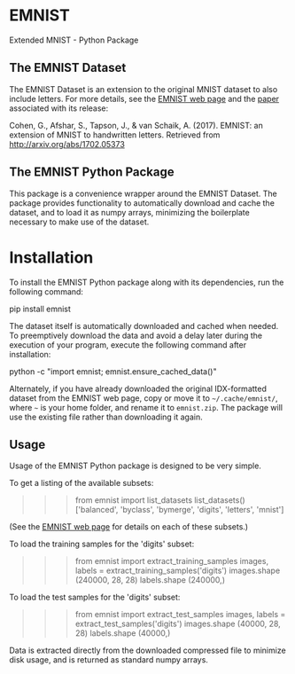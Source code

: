 # EMNIST
Extended MNIST - Python Package

## The EMNIST Dataset

The EMNIST Dataset is an extension to the original MNIST dataset to also include letters. For more details, see
the [EMNIST web page](https://www.nist.gov/itl/iad/image-group/emnist-dataset) and the 
[paper](http://arxiv.org/abs/1702.05373) associated with its release:

  Cohen, G., Afshar, S., Tapson, J., & van Schaik, A. (2017).
  EMNIST: an extension of MNIST to handwritten letters.
  Retrieved from http://arxiv.org/abs/1702.05373

## The EMNIST Python Package

This package is a convenience wrapper around the EMNIST Dataset. The package provides functionality to 
automatically download and cache the dataset, and to load it as numpy arrays, minimizing the boilerplate 
necessary to make use of the dataset.

# Installation

To install the EMNIST Python package along with its dependencies, run the following command:

  pip install emnist

The dataset itself is automatically downloaded and cached when needed. To preemptively download the data
and avoid a delay later during the execution of your program, execute the following command after
installation:

  python -c "import emnist; emnist.ensure_cached_data()"

Alternately, if you have already downloaded the original IDX-formatted dataset from the EMNIST web page,
copy or move it to `~/.cache/emnist/`, where `~` is your home folder, and rename it to `emnist.zip`. The
package will use the existing file rather than downloading it again.

## Usage

Usage of the EMNIST Python package is designed to be very simple. 

To get a listing of the available subsets:

  >>> from emnist import list_datasets
  >>> list_datasets()
  \['balanced', 'byclass', 'bymerge', 'digits', 'letters', 'mnist'\]
  
(See the [EMNIST web page](https://www.nist.gov/itl/iad/image-group/emnist-dataset) for details on each of 
these subsets.)

To load the training samples for the 'digits' subset:

  >>> from emnist import extract_training_samples
  >>> images, labels = extract_training_samples('digits')
  >>> images.shape
  (240000, 28, 28)
  >>> labels.shape
  (240000,)
  >>>

To load the test samples for the 'digits' subset:

  >>> from emnist import extract_test_samples
  >>> images, labels = extract_test_samples('digits')
  >>> images.shape
  (40000, 28, 28)
  >>> labels.shape
  (40000,)
  >>>

Data is extracted directly from the downloaded compressed file to minimize disk usage, and is returned 
as standard numpy arrays.
